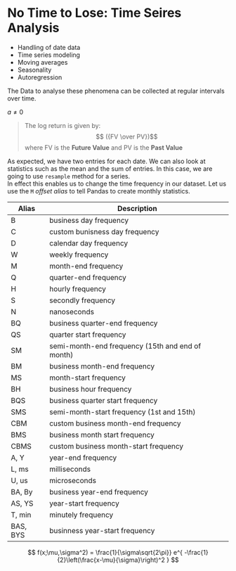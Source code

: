 # No Time to Lose: Time Seires Analysis

* Handling of date data
* Time series modeling
* Moving averages
* Seasonality
* Autoregression

The Data to analyse these phenomena can be collected at regular intervals over time.  

$a \ne 0$

> The  log return is given by: $$ ({FV \over PV})$$ where FV is the **Future Value** and PV is the **Past Value**  

As expected, we have two entries for each date. We can also look at statistics such as the mean and the sum of entries.
In this case, we are going to use `resample` method for a series.  
In effect this enables us to change the time frequency in our dataset. Let us use the `M` *offset alias* to tell Pandas to create
monthly statistics.
  
| Alias | Description |
| ----- | ----------- |
| B | business day frequency |
| C | custom bunisness day frequency |
| D | calendar day frequency |
| W | weekly frequency |
| M | month-end frequency |
| Q | quarter-end frequency |
| H | hourly frequency |
| S | secondly frequency |
| N | nanoseconds
| BQ | business quarter-end frequency |
| QS | quarter start frequency |
| SM | semi-month-end frequency (15th and end of month) |
| BM | business month-end frequency |
| MS | month-start frequency |
| BH | business hour frequency |
| BQS | business quarter start frequency |
| SMS | semi-month-start frequency (1st and 15th) |
| CBM | custom business month-end frequency |
| BMS | business month start frequency |
| CBMS | custom business month-start frequency |
| A, Y | year-end frequency |
| L, ms | milliseconds |
| U, us | microseconds |
| BA, By | business year-end frequency |
| AS, YS | year-start frequency |
| T, min | minutely frequency |
| BAS, BYS | businness year-start frequency |


$$
f(x;\mu,\sigma^2) = \frac{1}{\sigma\sqrt{2\pi}}
e^{ -\frac{1}{2}\left(\frac{x-\mu}{\sigma}\right)^2 }
$$